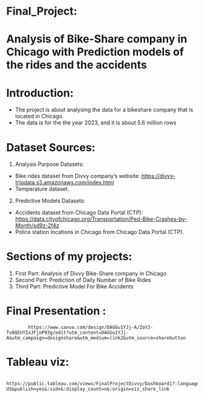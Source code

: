 # Final_Project: 
# Analysis of Bike-Share company in Chicago with Prediction models of the rides and the accidents
  
  # Introduction:
  - The project is about analysing the data for a bikeshare company that is located in Chicago.
  - The data is for the the year 2023, and it is about 5.6 million rows
  # Dataset Sources:
  1) Analysis Purpose Datasets:
  - Bike rides dataset from Divvy company’s website: https://divvy-tripdata.s3.amazonaws.com/index.html
  - Temperature dataset.
  2) Predictive Models Datasets:
  - Accidents dataset from Chicago Data Portal (CTP): https://data.cityofchicago.org/Transportation/Ped-Bike-Crashes-by-Month/sd9z-2f4z
  - Police station locations in Chicago from Chicago Data Portal (CTP).
  # Sections of my projects:
  1) First Part: Analysis of Divvy Bike-Share company in Chicago 
  2) Second Part: Prediction of Daily Number of Bike Rides 
  3) Third Part: Predictive Model For Bike Accidents

  # Final Presentation : 
            https://www.canva.com/design/DAGGu1YJj-A/ZoV3-Tv0QEUYIxJFjnP93g/edit?utm_content=DAGGu1YJj-A&utm_campaign=designshare&utm_medium=link2&utm_source=sharebutton
  # Tableau viz: 
            https://public.tableau.com/views/FinalProjectDivvy/Dashboard1?:language=en-US&publish=yes&:sid=&:display_count=n&:origin=viz_share_link
